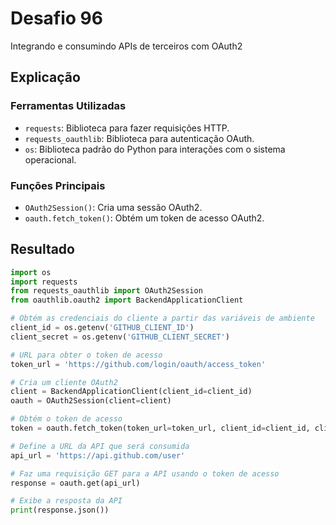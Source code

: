 # Desafio 96

Integrando e consumindo APIs de terceiros com OAuth2

## Explicação

### Ferramentas Utilizadas

- `requests`: Biblioteca para fazer requisições HTTP.
- `requests_oauthlib`: Biblioteca para autenticação OAuth.
- `os`: Biblioteca padrão do Python para interações com o sistema operacional.

### Funções Principais

- `OAuth2Session()`: Cria uma sessão OAuth2.
- `oauth.fetch_token()`: Obtém um token de acesso OAuth2.

## Resultado

```python
import os
import requests
from requests_oauthlib import OAuth2Session
from oauthlib.oauth2 import BackendApplicationClient

# Obtém as credenciais do cliente a partir das variáveis de ambiente
client_id = os.getenv('GITHUB_CLIENT_ID')
client_secret = os.getenv('GITHUB_CLIENT_SECRET')

# URL para obter o token de acesso
token_url = 'https://github.com/login/oauth/access_token'

# Cria um cliente OAuth2
client = BackendApplicationClient(client_id=client_id)
oauth = OAuth2Session(client=client)

# Obtém o token de acesso
token = oauth.fetch_token(token_url=token_url, client_id=client_id, client_secret=client_secret)

# Define a URL da API que será consumida
api_url = 'https://api.github.com/user'

# Faz uma requisição GET para a API usando o token de acesso
response = oauth.get(api_url)

# Exibe a resposta da API
print(response.json())
```
